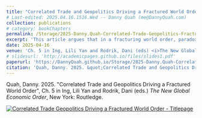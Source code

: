 ```yaml
---
title: "Correlated Trade and Geopolitics Driving a Fractured World Order"
# Last-edited: 2025.04.16.1516.Wed -- Danny Quah (me@DannyQuah.com)
collection: publications
# category: bookChapters
permalink: /Storage/2025-Danny.Quah-Correlated-Trade-Geopolitics-Fractured-Order-NEO.pdf
excerpt: 'This article argues that in a fracturing world order, paradoxically, geopolitics and trade align.  It is, thus, a fallacy that geopolitics and economics provide a balance through working in opposition in a fragmenting global economy.'
date: 2025-04-16
venue: 'Ch. 5 in Ing, Lili Yan and Rodrik, Dani (eds) <i>The New Global Economic Order</i>'
# slidesurl: 'http://academicpages.github.io/files/slides1.pdf'
paperurl: 'https://DannyQuah.github.io/Storage/2025-Danny.Quah-Correlated-Trade-Geopolitics-Fractured-Order-NEO.pdf'
citation: 'Quah, Danny. 2025. &quot;Correlated Trade and Geopolitics Driving a Fractured World Order.&quot; in Ing, Lili Yan and Rodrik, Dani (eds.) <i>The New Global Economic Order</i>.'
---
```

Quah, Danny. 2025. "Correlated Trade and Geopolitics Driving a Fractured World Order", Ch. 5 in Ing, Lili Yan and Rodrik, Dani (eds.) *The New Global Economic Order*, New York: Routledge.  

[<img src="https://DannyQuah.github.io/Storage/2025-Danny.Quah-Correlated-Trade-Geopolitics-Fractured-Order-titlepage.png" alt = "Correlated Trade Geopolitics Driving a Fractured World Order - Titlepage"/>](https://DannyQuah.github.io/Storage/2025-Danny.Quah-Correlated-Trade-Geopolitics-Fractured-Order.pdf)

<!---
   Invisible section // Quah-D-2025-Correlated-Trade-Geopolitics-Fractured-Order-NEO.md
-->
